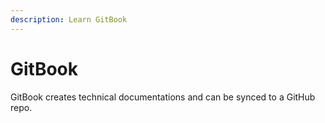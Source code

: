 ```yaml
---
description: Learn GitBook
---
```


# GitBook

GitBook creates technical documentations and can be synced to a GitHub repo.
